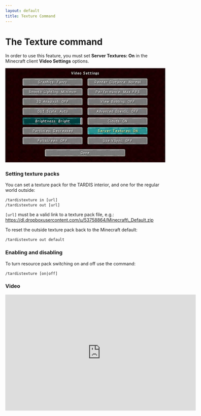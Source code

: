 ```yaml
---
layout: default
title: Texture Command
---
```


# The Texture command

In order to use this feature, you must set **Server Textures: On** in the Minecraft client **Video Settings** options.

![TARDIS](/images/docs/servertextureson.jpg)

### Setting texture packs

You can set a texture pack for the TARDIS interior, and one for the regular world outside:

    /tardistexture in [url]
    /tardistexture out [url]

`[url]` must be a valid link to a texture pack file,
e.g.: https://dl.dropboxusercontent.com/u/53758864/Minecraft\_Default.zip

To reset the outside texture pack back to the Minecraft default:

    /tardistexture out default

### Enabling and disabling

To turn resource pack switching on and off use the command:

    /tardistexture [on|off]

### Video

<iframe src="https://player.vimeo.com/video/66056277" width="600" height="366" frameborder="0" webkitallowfullscreen mozallowfullscreen allowfullscreen></iframe>

